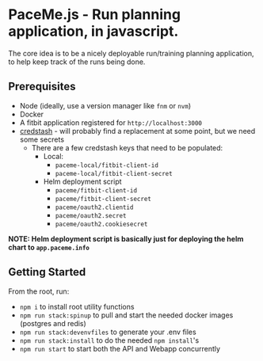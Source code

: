 # PaceMe.js - Run planning application, in javascript.

The core idea is to be a nicely deployable run/training planning application, to help keep track of the runs being done.

## Prerequisites

- Node (ideally, use a version manager like `fnm` or `nvm`)
- Docker
- A fitbit application registered for `http://localhost:3000`
- [credstash](https://github.com/fugue/credstash) - will probably find a replacement at some point, but we need some secrets
  - There are a few credstash keys that need to be populated:
    - Local:
      - `paceme-local/fitbit-client-id`
      - `paceme-local/fitbit-client-secret`
    - Helm deployment script
      - `paceme/fitbit-client-id`
      - `paceme/fitbit-client-secret`
      - `paceme/oauth2.clientid`
      - `paceme/oauth2.secret`
      - `paceme/oauth2.cookiesecret`

**NOTE: Helm deployment script is basically just for deploying the helm chart to `app.paceme.info`**

## Getting Started

From the root, run:
- `npm i` to install root utility functions
- `npm run stack:spinup` to pull and start the needed docker images (postgres and redis)
- `npm run stack:devenvfiles` to generate your .env files
- `npm run stack:install` to do the needed `npm install`'s
- `npm run start` to start both the API and Webapp concurrently